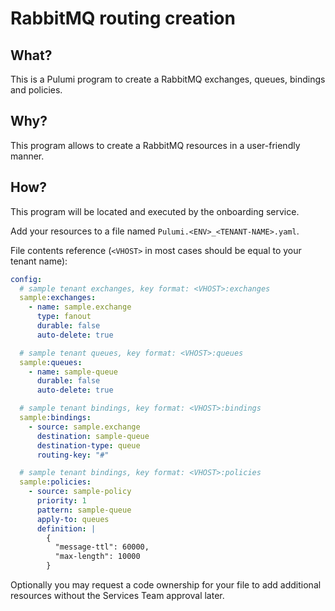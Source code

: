 # RabbitMQ routing creation

## What?

This is a Pulumi program to create a RabbitMQ exchanges, queues, bindings and policies.

## Why?

This program allows to create a RabbitMQ resources in a user-friendly manner.

## How?

This program will be located and executed by the onboarding service.

Add your resources to a file named `Pulumi.<ENV>_<TENANT-NAME>.yaml`.

File contents reference (`<VHOST>` in most cases should be equal to your tenant name):
```yaml
config:
  # sample tenant exchanges, key format: <VHOST>:exchanges
  sample:exchanges:
    - name: sample.exchange
      type: fanout
      durable: false
      auto-delete: true

  # sample tenant queues, key format: <VHOST>:queues
  sample:queues:
    - name: sample-queue
      durable: false
      auto-delete: true

  # sample tenant bindings, key format: <VHOST>:bindings
  sample:bindings:
    - source: sample.exchange
      destination: sample-queue
      destination-type: queue
      routing-key: "#"

  # sample tenant bindings, key format: <VHOST>:policies
  sample:policies:
    - source: sample-policy
      priority: 1
      pattern: sample-queue
      apply-to: queues
      definition: |
        { 
          "message-ttl": 60000, 
          "max-length": 10000 
        }
```

Optionally you may request a code ownership for your file to add additional resources without the Services Team approval later.

